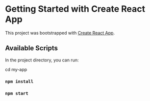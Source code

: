 # Getting Started with Create React App

This project was bootstrapped with [Create React App](https://github.com/facebook/create-react-app).

## Available Scripts

In the project directory, you can run:

cd my-app

### `npm install`

### `npm start`



